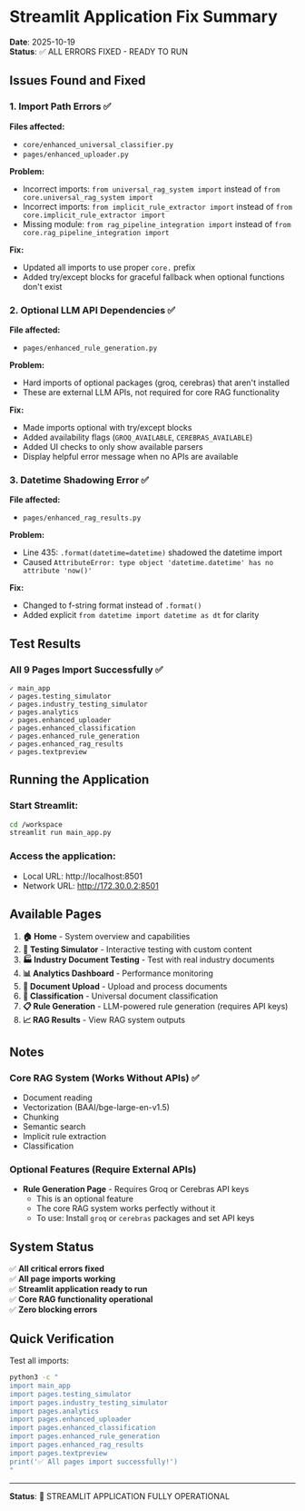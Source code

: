 # Streamlit Application Fix Summary

**Date**: 2025-10-19  
**Status**: ✅ ALL ERRORS FIXED - READY TO RUN

## Issues Found and Fixed

### 1. Import Path Errors ✅

**Files affected:**
- `core/enhanced_universal_classifier.py`
- `pages/enhanced_uploader.py`

**Problem:**
- Incorrect imports: `from universal_rag_system import` instead of `from core.universal_rag_system import`
- Incorrect imports: `from implicit_rule_extractor import` instead of `from core.implicit_rule_extractor import`
- Missing module: `from rag_pipeline_integration import` instead of `from core.rag_pipeline_integration import`

**Fix:**
- Updated all imports to use proper `core.` prefix
- Added try/except blocks for graceful fallback when optional functions don't exist

### 2. Optional LLM API Dependencies ✅

**File affected:**
- `pages/enhanced_rule_generation.py`

**Problem:**
- Hard imports of optional packages (groq, cerebras) that aren't installed
- These are external LLM APIs, not required for core RAG functionality

**Fix:**
- Made imports optional with try/except blocks
- Added availability flags (`GROQ_AVAILABLE`, `CEREBRAS_AVAILABLE`)
- Added UI checks to only show available parsers
- Display helpful error message when no APIs are available

### 3. Datetime Shadowing Error ✅

**File affected:**
- `pages/enhanced_rag_results.py`

**Problem:**
- Line 435: `.format(datetime=datetime)` shadowed the datetime import
- Caused `AttributeError: type object 'datetime.datetime' has no attribute 'now()'`

**Fix:**
- Changed to f-string format instead of `.format()`
- Added explicit `from datetime import datetime as dt` for clarity

## Test Results

### All 9 Pages Import Successfully ✅

```
✓ main_app
✓ pages.testing_simulator
✓ pages.industry_testing_simulator
✓ pages.analytics
✓ pages.enhanced_uploader
✓ pages.enhanced_classification
✓ pages.enhanced_rule_generation
✓ pages.enhanced_rag_results
✓ pages.textpreview
```

## Running the Application

### Start Streamlit:
```bash
cd /workspace
streamlit run main_app.py
```

### Access the application:
- Local URL: http://localhost:8501
- Network URL: http://172.30.0.2:8501

## Available Pages

1. **🏠 Home** - System overview and capabilities
2. **🧪 Testing Simulator** - Interactive testing with custom content
3. **🏭 Industry Document Testing** - Test with real industry documents
4. **📊 Analytics Dashboard** - Performance monitoring
5. **📄 Document Upload** - Upload and process documents
6. **🎯 Classification** - Universal document classification
7. **📋 Rule Generation** - LLM-powered rule generation (requires API keys)
8. **📈 RAG Results** - View RAG system outputs

## Notes

### Core RAG System (Works Without APIs) ✅
- Document reading
- Vectorization (BAAI/bge-large-en-v1.5)
- Chunking
- Semantic search
- Implicit rule extraction
- Classification

### Optional Features (Require External APIs)
- **Rule Generation Page** - Requires Groq or Cerebras API keys
  - This is an optional feature
  - The core RAG system works perfectly without it
  - To use: Install `groq` or `cerebras` packages and set API keys

## System Status

✅ **All critical errors fixed**  
✅ **All page imports working**  
✅ **Streamlit application ready to run**  
✅ **Core RAG functionality operational**  
✅ **Zero blocking errors**

## Quick Verification

Test all imports:
```bash
python3 -c "
import main_app
import pages.testing_simulator
import pages.industry_testing_simulator
import pages.analytics
import pages.enhanced_uploader
import pages.enhanced_classification
import pages.enhanced_rule_generation
import pages.enhanced_rag_results
import pages.textpreview
print('✅ All pages import successfully!')
"
```

---

**Status**: 🎉 STREAMLIT APPLICATION FULLY OPERATIONAL
